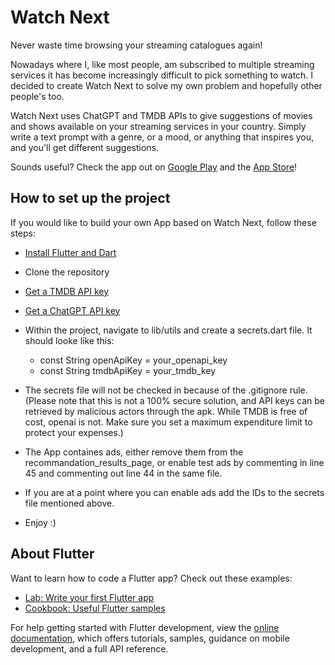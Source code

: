# Watch Next

Never waste time browsing your streaming catalogues again!

Nowadays where I, like most people, am subscribed to multiple streaming services it has become increasingly difficult to pick something to watch. I decided to create Watch Next to solve my own problem and hopefully other people's too.

Watch Next uses ChatGPT and TMDB APIs to give suggestions of movies and shows available on your streaming services in your country. Simply write a text prompt with a genre, or a mood, or anything that inspires you, and you'll get different suggestions.

Sounds useful? Check the app out on [Google Play](https://play.google.com/store/apps/details?id=com.filippefrulli.watch_next&hl=en&gl=US) and the [App Store](https://apps.apple.com/us/app/watch-next-ai-movie-tv-tips/id6450368827)!

## How to set up the project
If you would like to build your own App based on Watch Next, follow these steps:

* [Install Flutter and Dart](https://docs.flutter.dev/get-started/install)
* Clone the repository
* [Get a TMDB API key](https://developer.themoviedb.org/reference/intro/getting-started)
* [Get a ChatGPT API key](https://platform.openai.com/docs/quickstart?context=python)
* Within the project, navigate to lib/utils and create a secrets.dart file. It should looke like this:
    * const String openApiKey = your_openapi_key
    * const String tmdbApiKey = your_tmdb_key

* The secrets file will not be checked in because of the .gitignore rule. (Please note that this is not a 100% secure solution, and API keys can be retrieved by malicious actors through the apk. While TMDB is free of cost, openai is not. Make sure you set a maximum expenditure limit to protect your expenses.)

* The App containes ads, either remove them from the recommandation_results_page, or enable test ads by commenting in line 45 and commenting out line 44 in the same file.
* If you are at a point where you can enable ads add the IDs to the secrets file mentioned above.
* Enjoy :)


## About Flutter

Want to learn how to code a Flutter app? Check out these examples:

- [Lab: Write your first Flutter app](https://docs.flutter.dev/get-started/codelab)
- [Cookbook: Useful Flutter samples](https://docs.flutter.dev/cookbook)

For help getting started with Flutter development, view the
[online documentation](https://docs.flutter.dev/), which offers tutorials,
samples, guidance on mobile development, and a full API reference.
